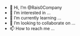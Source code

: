 - 👋 Hi, I’m @Rais0Company
- 👀 I’m interested in ...
- 🌱 I’m currently learning ...
- 💞️ I’m looking to collaborate on ...
- 📫 How to reach me ...

<!---
Rais0Company/Rais0Company is a ✨ special ✨ repository because its `README.md` (this file) appears on your GitHub profile.
You can click the Preview link to take a look at your changes.
--->
